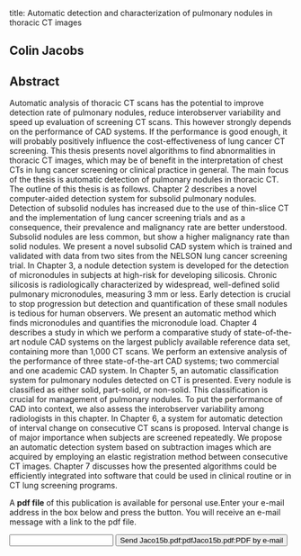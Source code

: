 title: Automatic detection and characterization of pulmonary nodules in thoracic CT images

## Colin Jacobs

## Abstract
Automatic analysis of thoracic CT scans has the potential to improve detection rate of pulmonary nodules, reduce interobserver variability and speed up evaluation of screening CT scans. This however strongly depends on the performance of CAD systems. If the performance is good enough, it will probably positively influence the cost-effectiveness of lung cancer CT screening. This thesis presents novel algorithms to find abnormalities in thoracic CT images, which may be of benefit in the interpretation of chest CTs in lung cancer screening or clinical practice in general. The main focus of the thesis is automatic detection of pulmonary nodules in thoracic CT. The outline of this thesis is as follows. Chapter 2 describes a novel computer-aided detection system for subsolid pulmonary nodules. Detection of subsolid nodules has increased due to the use of thin-slice CT and the implementation of lung cancer screening trials and as a consequence, their prevalence and malignancy rate are better understood. Subsolid nodules are less common, but show a higher malignancy rate than solid nodules. We present a novel subsolid CAD system which is trained and validated with data from two sites from the NELSON lung cancer screening trial. In Chapter 3, a nodule detection system is developed for the detection of micronodules in subjects at high-risk for developing silicosis. Chronic silicosis is radiologically characterized by widespread, well-defined solid pulmonary micronodules, measuring 3 mm or less. Early detection is crucial to stop progression but detection and quantification of these small nodules is tedious for human observers. We present an automatic method which finds micronodules and quantifies the micronodule load. Chapter 4 describes a study in which we perform a comparative study of state-of-the-art nodule CAD systems on the largest publicly available reference data set, containing more than 1,000 CT scans. We perform an extensive analysis of the performance of three state-of-the-art CAD systems; two commercial and one academic CAD system. In Chapter 5, an automatic classification system for pulmonary nodules detected on CT is presented. Every nodule is classified as either solid, part-solid, or non-solid. This classification is crucial for management of pulmonary nodules. To put the performance of CAD into context, we also assess the interobserver variability among radiologists in this chapter. In Chapter 6, a system for automatic detection of interval change on consecutive CT scans is proposed. Interval change is of major importance when subjects are screened repeatedly. We propose an automatic detection system based on subtraction images which are acquired by employing an elastic registration method between consecutive CT images. Chapter 7 discusses how the presented algorithms could be efficiently integrated into software that could be used in clinical routine or in CT lung screening programs.

A <b>pdf file</b> of this publication is available for personal use.Enter your e-mail address in the box below and press the button. You will receive an e-mail message with a link to the pdf file.
<form action="sender.php">  <input type="text" name="email">  <input type="submit" value="Send Jaco15b.pdf:pdfJaco15b.pdf:PDF by e-mail"></form>